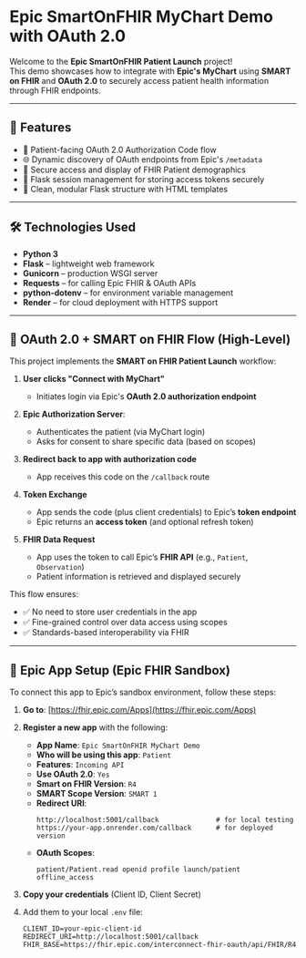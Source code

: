 # Epic SmartOnFHIR MyChart Demo with OAuth 2.0

Welcome to the **Epic SmartOnFHIR Patient Launch** project!  
This demo showcases how to integrate with **Epic's MyChart** using **SMART on FHIR** and **OAuth 2.0** to securely access patient health information through FHIR endpoints.

---

## 🌟 Features

- 🔐 Patient-facing OAuth 2.0 Authorization Code flow
- 🌐 Dynamic discovery of OAuth endpoints from Epic's `/metadata`
- 👤 Secure access and display of FHIR Patient demographics
- 💾 Flask session management for storing access tokens securely
- 📡 Clean, modular Flask structure with HTML templates

---

## 🛠 Technologies Used

- **Python 3**
- **Flask** – lightweight web framework
- **Gunicorn** – production WSGI server
- **Requests** – for calling Epic FHIR & OAuth APIs
- **python-dotenv** – for environment variable management
- **Render** – for cloud deployment with HTTPS support

---

## 🔄 OAuth 2.0 + SMART on FHIR Flow (High-Level)

This project implements the **SMART on FHIR Patient Launch** workflow:

1. **User clicks "Connect with MyChart"**
   - Initiates login via Epic's **OAuth 2.0 authorization endpoint**

2. **Epic Authorization Server**:
   - Authenticates the patient (via MyChart login)
   - Asks for consent to share specific data (based on scopes)

3. **Redirect back to app with authorization code**
   - App receives this code on the `/callback` route

4. **Token Exchange**
   - App sends the code (plus client credentials) to Epic’s **token endpoint**
   - Epic returns an **access token** (and optional refresh token)

5. **FHIR Data Request**
   - App uses the token to call Epic’s **FHIR API** (e.g., `Patient`, `Observation`)
   - Patient information is retrieved and displayed securely

This flow ensures:
- ✅ No need to store user credentials in the app
- ✅ Fine-grained control over data access using scopes
- ✅ Standards-based interoperability via FHIR

---

## 🏥 Epic App Setup (Epic FHIR Sandbox)

To connect this app to Epic’s sandbox environment, follow these steps:

1. **Go to**: [https://fhir.epic.com/Apps](https://fhir.epic.com/Apps)
2. **Register a new app** with the following:
   - **App Name**: `Epic SmartOnFHIR MyChart Demo`
   - **Who will be using this app**: `Patient`
   - **Features**: `Incoming API`
   - **Use OAuth 2.0**: `Yes`
   - **Smart on FHIR Version**: `R4`
   - **SMART Scope Version**: `SMART 1`
   - **Redirect URI**:
     ```
     http://localhost:5001/callback              # for local testing
     https://your-app.onrender.com/callback      # for deployed version
     ```
   - **OAuth Scopes**:
     ```
     patient/Patient.read openid profile launch/patient offline_access
     ```

3. **Copy your credentials** (Client ID, Client Secret)
4. Add them to your local `.env` file:
   ```env
   CLIENT_ID=your-epic-client-id
   REDIRECT_URI=http://localhost:5001/callback
   FHIR_BASE=https://fhir.epic.com/interconnect-fhir-oauth/api/FHIR/R4

